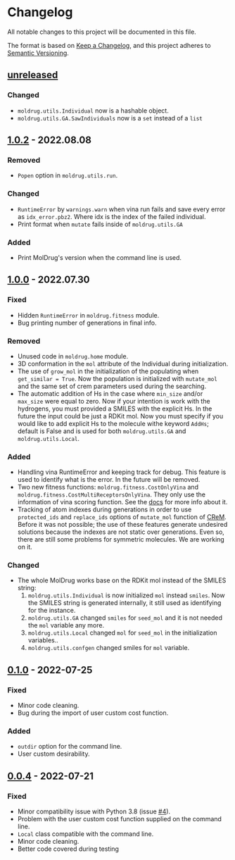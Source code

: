 # Changelog

All notable changes to this project will be documented in this file.

The format is based on [Keep a Changelog](https://keepachangelog.com/en/1.0.0/),
and this project adheres to [Semantic Versioning](https://semver.org/spec/v2.0.0.html).

## [unreleased]

### Changed

- `moldrug.utils.Individual` now is a hashable object.
- `moldrug.utils.GA.SawIndividuals` now is a `set` instead of a `list`

## [1.0.2] - 2022.08.08

### Removed

- `Popen` option in `moldrug.utils.run`.

### Changed

- `RuntimeError` by `warnings.warn` when vina run fails and save every error as `idx_error.pbz2`. Where idx is the index of the failed individual.
- Print format when `mutate` fails inside of `moldrug.utils.GA`

### Added

- Print MolDrug's version when the command line is used.

## [1.0.0] - 2022.07.30

### Fixed

- Hidden `RuntimeError` in `moldrug.fitness` module.
- Bug printing number of generations in final info.

### Removed

- Unused code in `moldrug.home` module.
- 3D conformation in the `mol` attribute of the Individual during initialization.
- The use of `grow_mol` in the initialization of the populating when `get_similar = True`. Now the population is initialized with `mutate_mol` and the same set of crem parameters used during the searching.
- The automatic addition of Hs in the case where `min_size` and/or `max_size` were equal to zero. Now if your intention is work with the hydrogens, you must provided a SMILES with the explicit Hs. In the future the input could be just a RDKit mol. Now you must specify if you would like to add explicit Hs to the molecule withe keyword `AddHs`; default is False and is used for both `moldrug.utils.GA` and `moldrug.utils.Local`.

### Added

- Handling vina RuntimeError and keeping track for debug. This feature is used to identify what is the error. In the future will be removed.
- Two new fitness functions: `moldrug.fitness.CostOnlyVina` and `moldrug.fitness.CostMultiReceptorsOnlyVina`. They only use the information of vina scoring function. See the [docs](https://moldrug.readthedocs.io/en/latest/source/modules/fitness.html) for more info about it.
- Tracking of atom indexes during generations in order to use `protected_ids` and `replace_ids` options of `mutate_mol` function of [CReM](https://github.com/DrrDom/crem). Before it was not possible; the use of these features generate undesired solutions because the indexes are not static over generations. Even so, there are still some problems for symmetric molecules. We are working on it.

### Changed

- The whole MolDrug works base on the RDKit mol instead of the SMILES string:
    1. `moldrug.utils.Individual` is now initialized `mol` instead `smiles`. Now the SMILES string is generated internally, it still used as identifying for the instance.
    2. `moldrug.utils.GA` changed `smiles` for `seed_mol` and it is not needed the `mol` variable any more.
    3. `moldrug.utils.Local` changed `mol` for `seed_mol` in the initialization variables..
    4. `moldrug.utils.confgen` changed smiles for `mol` variable.


## [0.1.0] - 2022-07-25

### Fixed

- Minor code cleaning.
- Bug during the import of user custom cost function.

### Added

- `outdir` option for the command line.
- User custom desirability.

## [0.0.4] - 2022-07-21

### Fixed

- Minor compatibility issue with Python 3.8 (issue [#4](https://github.com/ale94mleon/MolDrug/issues/4)).
- Problem with the user custom cost function supplied on the command line.
- `Local` class compatible with the command line.
- Minor code cleaning.
- Better code covered during testing

[unreleased]: https://github.com/ale94mleon/MolDrug/compare/1.0.2...HEAD
[1.0.2]: https://github.com/ale94mleon/MolDrug/compare/1.0.0...1.0.2
[1.0.0]: https://github.com/ale94mleon/MolDrug/compare/0.1.0...1.0.0
[0.1.0]: https://github.com/ale94mleon/MolDrug/compare/0.0.4...0.1.0
[0.0.4]: https://github.com/ale94mleon/MolDrug/compare/0.0.3...0.0.4
